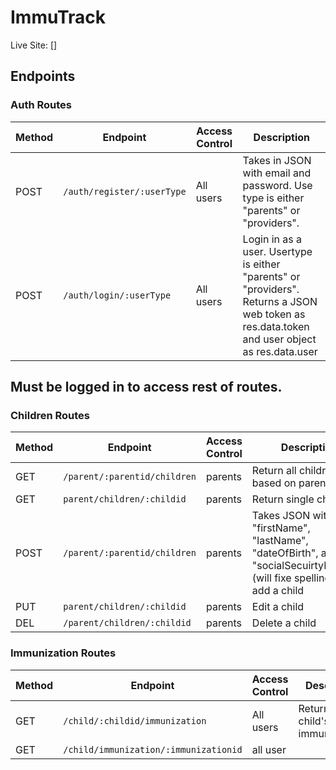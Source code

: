 # ImmuTrack

Live Site: []

## Endpoints

### Auth Routes

| Method | Endpoint                   | Access Control | Description                                                                                                                                  |
| ------ | -------------------------- | -------------- | -------------------------------------------------------------------------------------------------------------------------------------------- |
| POST   | `/auth/register/:userType` | All users      | Takes in JSON with email and password. Use type is either "parents" or "providers".                                                          |
| POST   | `/auth/login/:userType`    | All users      | Login in as a user. Usertype is either "parents" or "providers". Returns a JSON web token as res.data.token and user object as res.data.user |  |

## Must be logged in to access rest of routes.

### Children Routes

| Method | Endpoint                     | Access Control | Description                                                                                                             |
| ------ | ---------------------------- | -------------- | ----------------------------------------------------------------------------------------------------------------------- |
| GET    | `/parent/:parentid/children` | parents        | Return all children based on parent's id.                                                                               |
| GET    | `parent/children/:childid`   | parents        | Return single child                                                                                                     |
| POST   | `/parent/:parentid/children` | parents        | Takes JSON with "firstName", "lastName", "dateOfBirth", and "socialSecuirtyNumber" (will fixe spelling) and add a child |
| PUT    | `parent/children/:childid`   | parents        | Edit a child                                                                                                            |
| DEL    | `/parent/children/:childid`  | parents        | Delete a child                                                                                                          |

### Immunization Routes

| Method | Endpoint                              | Access Control | Description                     |
| ------ | ------------------------------------- | -------------- | ------------------------------- |
| GET    | `/child/:childid/immunization`        | All users      | Return a child's immunizations. |
| GET    | `/child/immunization/:immunizationid` | all user       |
